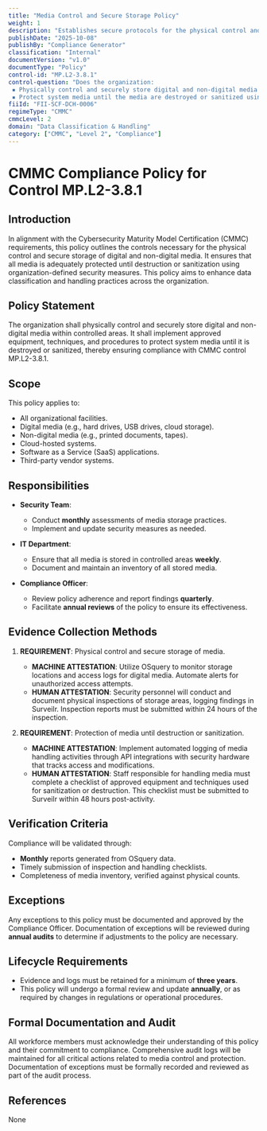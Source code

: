 ```yaml
---
title: "Media Control and Secure Storage Policy"
weight: 1
description: "Establishes secure protocols for the physical control and storage of digital and non-digital media to comply with CMMC requirements."
publishDate: "2025-10-08"
publishBy: "Compliance Generator"
classification: "Internal"
documentVersion: "v1.0"
documentType: "Policy"
control-id: "MP.L2-3.8.1"
control-question: "Does the organization: 
 ▪ Physically control and securely store digital and non-digital media within controlled areas using organization-defined security measures; and
 ▪ Protect system media until the media are destroyed or sanitized using approved equipment, techniques and procedures?"
fiiId: "FII-SCF-DCH-0006"
regimeType: "CMMC"
cmmcLevel: 2
domain: "Data Classification & Handling"
category: ["CMMC", "Level 2", "Compliance"]
---
```


# CMMC Compliance Policy for Control MP.L2-3.8.1

## Introduction
In alignment with the Cybersecurity Maturity Model Certification (CMMC) requirements, this policy outlines the controls necessary for the physical control and secure storage of digital and non-digital media. It ensures that all media is adequately protected until destruction or sanitization using organization-defined security measures. This policy aims to enhance data classification and handling practices across the organization.

## Policy Statement
The organization shall physically control and securely store digital and non-digital media within controlled areas. It shall implement approved equipment, techniques, and procedures to protect system media until it is destroyed or sanitized, thereby ensuring compliance with CMMC control MP.L2-3.8.1.

## Scope
This policy applies to:
- All organizational facilities.
- Digital media (e.g., hard drives, USB drives, cloud storage).
- Non-digital media (e.g., printed documents, tapes).
- Cloud-hosted systems.
- Software as a Service (SaaS) applications.
- Third-party vendor systems.

## Responsibilities
- **Security Team**: 
  - Conduct **monthly** assessments of media storage practices.
  - Implement and update security measures as needed.
  
- **IT Department**: 
  - Ensure that all media is stored in controlled areas **weekly**.
  - Document and maintain an inventory of all stored media.

- **Compliance Officer**: 
  - Review policy adherence and report findings **quarterly**.
  - Facilitate **annual reviews** of the policy to ensure its effectiveness.

## Evidence Collection Methods

1. **REQUIREMENT**: Physical control and secure storage of media.
   - **MACHINE ATTESTATION**: Utilize OSquery to monitor storage locations and access logs for digital media. Automate alerts for unauthorized access attempts.
   - **HUMAN ATTESTATION**: Security personnel will conduct and document physical inspections of storage areas, logging findings in Surveilr. Inspection reports must be submitted within 24 hours of the inspection.

2. **REQUIREMENT**: Protection of media until destruction or sanitization.
   - **MACHINE ATTESTATION**: Implement automated logging of media handling activities through API integrations with security hardware that tracks access and modifications.
   - **HUMAN ATTESTATION**: Staff responsible for handling media must complete a checklist of approved equipment and techniques used for sanitization or destruction. This checklist must be submitted to Surveilr within 48 hours post-activity.

## Verification Criteria
Compliance will be validated through:
- **Monthly** reports generated from OSquery data.
- Timely submission of inspection and handling checklists.
- Completeness of media inventory, verified against physical counts.

## Exceptions
Any exceptions to this policy must be documented and approved by the Compliance Officer. Documentation of exceptions will be reviewed during **annual audits** to determine if adjustments to the policy are necessary.

## Lifecycle Requirements
- Evidence and logs must be retained for a minimum of **three years**.
- This policy will undergo a formal review and update **annually**, or as required by changes in regulations or operational procedures.

## Formal Documentation and Audit
All workforce members must acknowledge their understanding of this policy and their commitment to compliance. Comprehensive audit logs will be maintained for all critical actions related to media control and protection. Documentation of exceptions must be formally recorded and reviewed as part of the audit process.

## References
None
